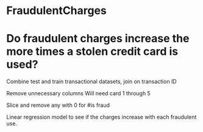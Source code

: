 # FraudulentCharges

# Do fraudulent charges increase the more times a stolen credit card is used?

Combine test and train transactional datasets, join on transaction ID

Remove unnecessary columns
Will need card 1 through 5

Slice and remove any with 0 for #is fraud

Linear regression model to see if the charges increase with each fraudulent use.
